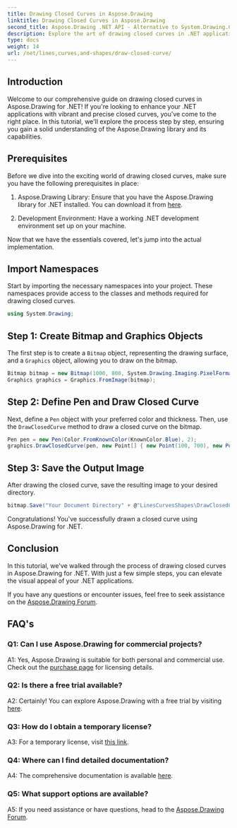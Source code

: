 ```yaml
---
title: Drawing Closed Curves in Aspose.Drawing
linktitle: Drawing Closed Curves in Aspose.Drawing
second_title: Aspose.Drawing .NET API - Alternative to System.Drawing.Common
description: Explore the art of drawing closed curves in .NET applications with Aspose.Drawing. Elevate your visuals effortlessly.
type: docs
weight: 14
url: /net/lines,curves,and-shapes/draw-closed-curve/
---
```

## Introduction

Welcome to our comprehensive guide on drawing closed curves in Aspose.Drawing for .NET! If you're looking to enhance your .NET applications with vibrant and precise closed curves, you've come to the right place. In this tutorial, we'll explore the process step by step, ensuring you gain a solid understanding of the Aspose.Drawing library and its capabilities.

## Prerequisites

Before we dive into the exciting world of drawing closed curves, make sure you have the following prerequisites in place:

1. Aspose.Drawing Library: Ensure that you have the Aspose.Drawing library for .NET installed. You can download it from [here](https://releases.aspose.com/drawing/net/).

2. Development Environment: Have a working .NET development environment set up on your machine.

Now that we have the essentials covered, let's jump into the actual implementation.

## Import Namespaces

Start by importing the necessary namespaces into your project. These namespaces provide access to the classes and methods required for drawing closed curves.

```csharp
using System.Drawing;
```

## Step 1: Create Bitmap and Graphics Objects

The first step is to create a `Bitmap` object, representing the drawing surface, and a `Graphics` object, allowing you to draw on the bitmap.

```csharp
Bitmap bitmap = new Bitmap(1000, 800, System.Drawing.Imaging.PixelFormat.Format32bppPArgb);
Graphics graphics = Graphics.FromImage(bitmap);
```

## Step 2: Define Pen and Draw Closed Curve

Next, define a `Pen` object with your preferred color and thickness. Then, use the `DrawClosedCurve` method to draw a closed curve on the bitmap.

```csharp
Pen pen = new Pen(Color.FromKnownColor(KnownColor.Blue), 2);
graphics.DrawClosedCurve(pen, new Point[] { new Point(100, 700), new Point(350, 600), new Point(500, 500), new Point(650, 600), new Point(900, 700) });
```

## Step 3: Save the Output Image

After drawing the closed curve, save the resulting image to your desired directory.

```csharp
bitmap.Save("Your Document Directory" + @"LinesCurvesShapes\DrawClosedCurve_out.png");
```

Congratulations! You've successfully drawn a closed curve using Aspose.Drawing for .NET.

## Conclusion

In this tutorial, we've walked through the process of drawing closed curves in Aspose.Drawing for .NET. With just a few simple steps, you can elevate the visual appeal of your .NET applications.

If you have any questions or encounter issues, feel free to seek assistance on the [Aspose.Drawing Forum](https://forum.aspose.com/c/diagram/17).

## FAQ's

### Q1: Can I use Aspose.Drawing for commercial projects?

A1: Yes, Aspose.Drawing is suitable for both personal and commercial use. Check out the [purchase page](https://purchase.aspose.com/buy) for licensing details.

### Q2: Is there a free trial available?

A2: Certainly! You can explore Aspose.Drawing with a free trial by visiting [here](https://releases.aspose.com/).

### Q3: How do I obtain a temporary license?

A3: For a temporary license, visit [this link](https://purchase.aspose.com/temporary-license/).

### Q4: Where can I find detailed documentation?

A4: The comprehensive documentation is available [here](https://reference.aspose.com/drawing/net/).

### Q5: What support options are available?

A5: If you need assistance or have questions, head to the [Aspose.Drawing Forum](https://forum.aspose.com/c/diagram/17).
